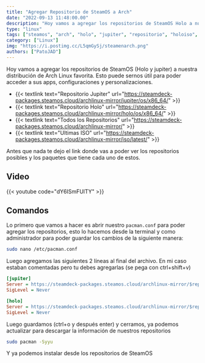 ```yaml
---
title: "Agregar Repositorio de SteamOS a Arch"
date: "2022-09-13 11:48:00.00"
description: "Hoy vamos a agregar los repositorios de SteamOS Holo a nuestra distro favorita de Arch Linux"
type: "linux"
tags: ["steamos", "arch", "holo", "jupiter", "repositorio", "holoiso", "manjaro", "endeavour", "artix", "arcolinux", "archcraft"]
category: ["Linux"]
img: "https://i.postimg.cc/L5qmGySj/steamenarch.png"
authors: ["PatoJAD"]
---
```


Hoy vamos a agregar los repositorios de SteamOS (Holo y jupiter) a nuestra distribución de Arch Linux favorita. Esto puede sernos útil para poder acceder a sus apps, configuraciones y personalizaciones.

* {{< textlink text="Repositorio Jupiter" url="https://steamdeck-packages.steamos.cloud/archlinux-mirror/jupiter/os/x86_64/" >}}
* {{< textlink text="Repositorio Holo" url="https://steamdeck-packages.steamos.cloud/archlinux-mirror/holo/os/x86_64/" >}}
* {{< textlink text="Todos los Repositorios" url="https://steamdeck-packages.steamos.cloud/archlinux-mirror/" >}}
* {{< textlink text="Ultimas ISO" url="https://steamdeck-packages.steamos.cloud/archlinux-mirror/iso/latest/" >}}

Antes que nada te dejo el link donde vas a poder ver los repositorios posibles y los paquetes que tiene cada uno de estos.


## Video

{{< youtube code="dY6ISmFUlTY" >}}

## Comandos

Lo primero que vamos a hacer es abrir nuestro `pacman.conf` para poder agregar los repositorios, esto lo hacemos desde la terminal y como administrador para poder guardar los cambios de la siguiente manera:

```bash
sudo nano /etc/pacman.conf
```

Luego agregamos las siguientes 2 líneas al final del archivo. En mi caso estaban comentadas pero tu debes agregarlas (se pega con ctrl+shift+v)

```cfg
[jupiter]
Server = https://steamdeck-packages.steamos.cloud/archlinux-mirror/$repo/os/$arch
SigLevel = Never

[holo]
Server = https://steamdeck-packages.steamos.cloud/archlinux-mirror/$repo/os/$arch
SigLevel = Never
```

Luego guardamos (ctrl+o y después enter) y cerramos, ya podemos actualizar para descargar la información de nuestros repositorios

```bash
sudo pacman -Syyu
```

Y ya podemos instalar desde los repositorios de SteamOS